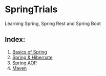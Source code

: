 # SpringTrials
Learning Spring, Spring Rest and Spring Boot

## Index:
1. [Basics of Spring](./spring.md)
2. [Spring & Hibernate](./spring-hibernate.md)
3. [Spring AOP](./spring-aop.md)
4. [Maven](./maven.md)
